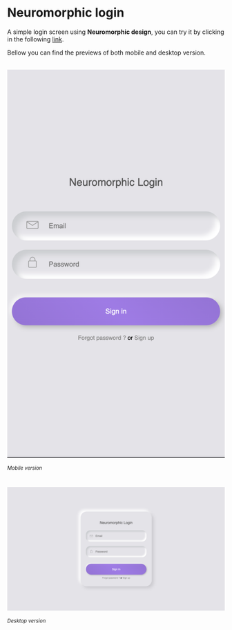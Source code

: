# Neuromorphic login

A simple login screen using **Neuromorphic design**, you can try it by clicking in the following [link](https://codesandbox.io/s/twilight-shadow-ydn75g).

Bellow you can find the previews of both mobile and desktop version.
</br>
</br>

<img src="./preview/mobile.png" alt="mobile_preview" />

<sup>_Mobile version_</sup>
</br>
</br>

<img src="./preview/desktop.png" alt="desktop_preview" />

<sup>_Desktop version_</sup>
